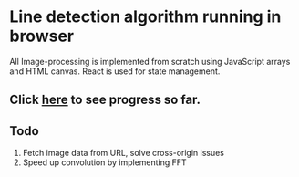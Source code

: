 # Line detection algorithm running in browser

All Image-processing is implemented from scratch using JavaScript arrays and HTML canvas. React is used for state management. 
## Click [here](will-em.github.io/hough-transform/) to see progress so far.

## Todo
1. Fetch image data from URL, solve cross-origin issues
2. Speed up convolution by implementing FFT
